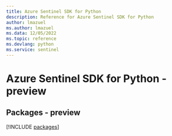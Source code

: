 ```yaml
---
title: Azure Sentinel SDK for Python
description: Reference for Azure Sentinel SDK for Python
author: lmazuel
ms.author: lmazuel
ms.data: 12/05/2022
ms.topic: reference
ms.devlang: python
ms.service: sentinel
---
```

# Azure Sentinel SDK for Python - preview
## Packages - preview
[!INCLUDE [packages](sentinel-index.md)]